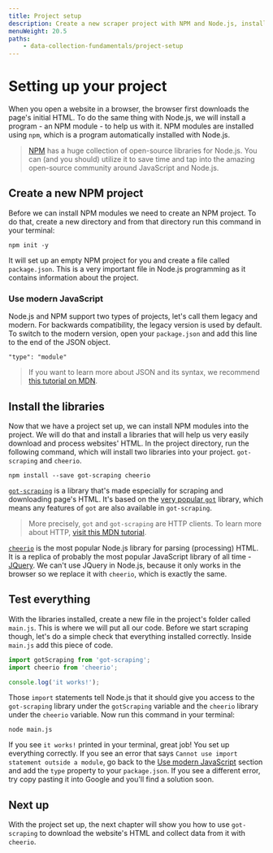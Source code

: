 ```yaml
---
title: Project setup
description: Create a new scraper project with NPM and Node.js, install libraries and test that everything works correctly.
menuWeight: 20.5
paths:
    - data-collection-fundamentals/project-setup
---
```


# [](#setting-up) Setting up your project

When you open a website in a browser, the browser first downloads the page's initial HTML. To do the same thing with Node.js, we will install a program - an NPM module - to help us with it. NPM modules are installed using `npm`, which is a program automatically installed with Node.js.

> [NPM](https://www.npmjs.com/) has a huge collection of open-source libraries for Node.js. You can (and you should) utilize it to save time and tap into the amazing open-source community around JavaScript and Node.js.


## [](#create-project) Create a new NPM project

Before we can install NPM modules we need to create an NPM project. To do that, create a new directory and from that directory run this command in your terminal:

```shell
npm init -y
```

It will set up an empty NPM project for you and create a file called `package.json`. This is a very important file in Node.js programming as it contains information about the project.

### [](#modern-javascript) Use modern JavaScript

Node.js and NPM support two types of projects, let's call them legacy and modern. For backwards compatibility, the legacy version is used by default. To switch to the modern version, open your `package.json` and add this line to the end of the JSON object.

```text
"type": "module"
```

> If you want to learn more about JSON and its syntax, we recommend [this tutorial on MDN](https://developer.mozilla.org/en-US/docs/Learn/JavaScript/Objects/JSON).

## [](#install-libraries) Install the libraries

Now that we have a project set up, we can install NPM modules into the project. We will do that and install a libraries that will help us very easily download and process websites' HTML. In the project directory, run the following command, which will install two libraries into your project. `got-scraping` and `cheerio`.

```shell
npm install --save got-scraping cheerio
```

[`got-scraping`](https://github.com/apify/got-scraping) is a library that's made especially for scraping and downloading page's HTML. It's based on the [very popular `got`](https://github.com/sindresorhus/got) library, which means any features of `got` are also available in `got-scraping`.

> More precisely, `got` and `got-scraping` are HTTP clients. To learn more about HTTP, [visit this MDN tutorial](https://developer.mozilla.org/en-US/docs/Web/HTTP/Basics_of_HTTP).

[`cheerio`](https://github.com/cheeriojs/cheerio) is the most popular Node.js library for parsing (processing) HTML. It is a replica of probably the most popular JavaScript library of all time - [JQuery](https://jquery.com/). We can't use JQuery in Node.js, because it only works in the browser so we replace it with `cheerio`, which is exactly the same.

## [](#test) Test everything

With the libraries installed, create a new file in the project's folder called `main.js`. This is where we will put all our code. Before we start scraping though, let's do a simple check that everything installed correctly. Inside `main.js` add this piece of code.

```js
import gotScraping from 'got-scraping';
import cheerio from 'cheerio';

console.log('it works!');
```

Those `import` statements tell Node.js that it should give you access to the `got-scraping` library under the `gotScraping` variable and the `cheerio` library under the `cheerio` variable. Now run this command in your terminal:

```shell
node main.js
```

If you see `it works!` printed in your terminal, great job! You set up everything correctly. If you see an error that says `Cannot use import statement outside a module`, go back to the [Use modern JavaScript](#use-modern-javascript) section and add the `type` property to your `package.json`. If you see a different error, try copy pasting it into Google and you'll find a solution soon.

## [](#next) Next up

With the project set up, the next chapter will show you how to use `got-scraping` to download the website's HTML and collect data from it with `cheerio`.
